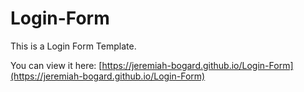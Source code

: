 # Login-Form
This is a Login Form Template.

You can view it here: [https://jeremiah-bogard.github.io/Login-Form](https://jeremiah-bogard.github.io/Login-Form)
